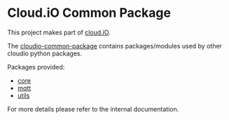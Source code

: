 # Cloud.iO Common Package

This project makes part of [cloud.iO](http://cloudio.hevs.ch).

The [cloudio-common-package](https://pypi.org/project/cloudio-common-python/) contains packages/modules used 
by other cloudio python packages.

Packages provided:
 - [core](src/cloudio/common/core)
 - [mqtt](src/cloudio/common/mqtt)
 - [utils](src/cloudio/common/utils)

For more details please refer to the internal documentation.

